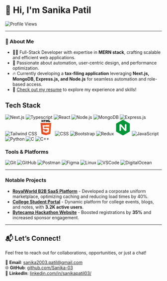 # 👋 Hi, I'm Sanika Patil

![Profile Views](https://komarev.com/ghpvc/?username=Sanika-03&color=blue)

---
### 🚀 About Me
- 👩‍💻 Full-Stack Developer with expertise in **MERN stack**, crafting scalable and efficient web applications.
- 🚀 Passionate about automation, user-centric design, and performance optimization.
- 🔥 Currently developing a **tax-filing application** leveraging **Next.js, MongoDB, Express.js, and Node.js** for seamless automation and role-based access.
- 📄 [Check out my resume](https://drive.google.com/file/d/1NxnJKH4kOiJOZZ8osGOEHdF_ERtGvqkU/view?usp=sharing) to explore my experience and skills!

## **Tech Stack**  

<!-- ### **Programming Languages**  
<div>

</div>

### **Web Development**   -->
<div>
  <img width="50" title="Next.js" src="https://github.com/marwin1991/profile-technology-icons/assets/136815194/5f8c622c-c217-4649-b0a9-7e0ee24bd704"/>
  <img width="50" title="Typescript" src="https://user-images.githubusercontent.com/25181517/183890598-19a0ac2d-e88a-4005-a8df-1ee36782fde1.png"/>
  <img width="50" title="React" src="https://user-images.githubusercontent.com/25181517/183897015-94a058a6-b86e-4e42-a37f-bf92061753e5.png"/>
  <img width="50" title="Node.js" src="https://user-images.githubusercontent.com/25181517/183568594-85e280a7-0d7e-4d1a-9028-c8c2209e073c.png"/>
  <img width="50" title="MongoDB" src="https://user-images.githubusercontent.com/25181517/182884177-d48a8579-2cd0-447a-b9a6-ffc7cb02560e.png"/>
  <img width="50" title="Express.js" src="https://user-images.githubusercontent.com/25181517/183859966-a3462d8d-1bc7-4880-b353-e2cbed900ed6.png"/>
  <img width="50" title="Tailwind CSS" src="https://user-images.githubusercontent.com/25181517/202896760-337261ed-ee92-4979-84c4-d4b829c7355d.png"/>
  <img width="50" title="HTML5" src="https://raw.githubusercontent.com/devicons/devicon/master/icons/html5/html5-original-wordmark.svg"/>
  <img width="50" title="CSS" src="https://user-images.githubusercontent.com/25181517/183898674-75a4a1b1-f960-4ea9-abcb-637170a00a75.png"/>
  <img width="50" title="Bootstrap" src="https://user-images.githubusercontent.com/25181517/183898054-b3d693d4-dafb-4808-a509-bab54cf5de34.png"/>
  <img width="50" title="Redux" src="https://user-images.githubusercontent.com/25181517/187896150-cc1dcb12-d490-445c-8e4d-1275cd2388d6.png"/>
  <img width="50" title="Nginx" src="https://raw.githubusercontent.com/devicons/devicon/master/icons/nginx/nginx-original.svg"/>
  <img width="50" title="JavaScript" src="https://user-images.githubusercontent.com/25181517/117447155-6a868a00-af3d-11eb-9cfe-245df15c9f3f.png"/>
  <img width="50" title="Python" src="https://user-images.githubusercontent.com/25181517/183423507-c056a6f9-1ba8-4312-a350-19bcbc5a8697.png"/>
  <img width="50" title="C" src="https://user-images.githubusercontent.com/25181517/192106070-46255bcf-65e6-4c6b-a296-bf8d0d8fb2a7.png"/>
  <img width="50" title="C++" src="https://user-images.githubusercontent.com/25181517/192106073-90fffafe-3562-4ff9-a37e-c77a2da0ff58.png"/>
</div>

### **Tools & Platforms**  
<div>
  <img width="50" title="Git" src="https://user-images.githubusercontent.com/25181517/192108372-f71d70ac-7ae6-4c0d-8395-51d8870c2ef0.png"/>
  <img width="50" title="GitHub" src="https://user-images.githubusercontent.com/25181517/192108374-8da61ba1-99ec-41d7-80b8-fb2f7c0a4948.png"/>
  <img width="50" title="Postman" src="https://user-images.githubusercontent.com/25181517/192109061-e138ca71-337c-4019-8d42-4792fdaa7128.png"/>
  <img width="50" title="Figma" src="https://user-images.githubusercontent.com/25181517/189715289-df3ee512-6eca-463f-a0f4-c10d94a06b2f.png"/>
  <img width="50" title="Linux" src="https://user-images.githubusercontent.com/25181517/186884150-05e9ff6d-340e-4802-9533-2c3f02363ee3.png"/>
  <img width="50" title="VSCode" src="https://user-images.githubusercontent.com/25181517/192108891-d86b6220-e232-423a-bf5f-90903e6887c3.png"/>
  <img width="30" title="DigitalOcean" src="https://upload.wikimedia.org/wikipedia/commons/f/ff/DigitalOcean_logo.svg"/>
</div>

<!-- ## 📈 **GitHub Stats**  

![Sanika's GitHub Stats](https://github-readme-stats.vercel.app/api?username=Sanika-03&show_icons=true&theme=radical)  

![Top Languages](https://github-readme-stats.vercel.app/api/top-langs/?username=Sanika-03&layout=compact&theme=radical)   -->

---

### **Notable Projects**
- [**RoyalWorld B2B SaaS Platform**](https://royalworld.ind.in/) - Developed a corporate uniform marketplace, optimizing caching and reducing load times by 40%.
- [**College Student Portal**](https://portal.siesgst.ac.in/) - Dynamic platform for college events, blogs, and notes, with **3.2K active users**.
- [**Bytecamp Hackathon Website**](https://bytecamp.siesgst.ac.in/) - Boosted registrations by **35%** and increased sponsor engagement.

---

## 📬 **Let’s Connect!**  
Feel free to reach out for collaborations, opportunities, or just a chat!  

📧 **Email**: [sanika2003.patil@gmail.com](mailto:sanika2003.patil@gmail.com)   
🌐 **GitHub**: [github.com/Sanika-03](https://github.com/Sanika-03)  
🔗 **LinkedIn**: [linkedin.com/in/sanikapatil03/](https://www.linkedin.com/in/sanikapatil03/)  